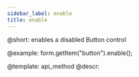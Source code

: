 ```yaml
---
sidebar_label: enable
title: enable
---          
```


@short: enables a disabled Button control




@example:
form.getItem("button").enable();


@template: api_method
@descr:



